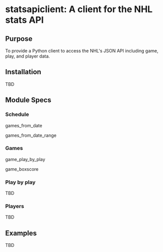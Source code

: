 # statsapiclient: A client for the NHL stats API

## Purpose
To provide a Python client to access the NHL's JSON API including game, play, and player data.

## Installation

TBD

## Module Specs

### Schedule

games_from_date

games_from_date_range


### Games

game_play_by_play

game_boxscore

### Play by play

TBD

### Players

TBD

## Examples

TBD